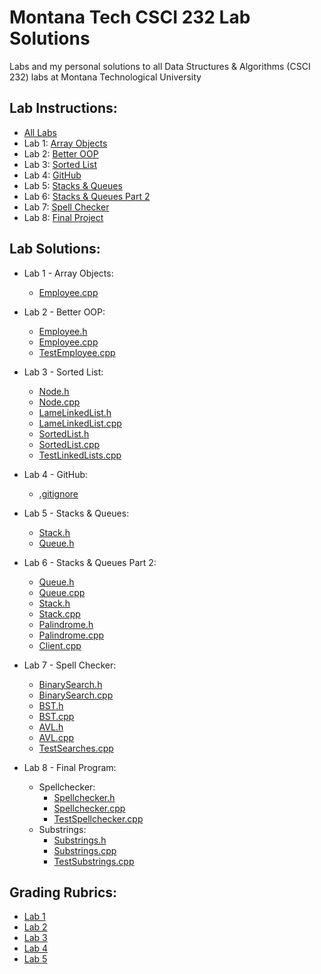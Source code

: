 # Montana Tech CSCI 232 Lab Solutions
Labs and my personal solutions to all Data Structures & Algorithms (CSCI 232) labs at Montana Technological University

## Lab Instructions:
- [All Labs](LabInstructions)
- Lab 1: [Array Objects](LabInstructions/CSCI232_ProgAssign1.pdf)
- Lab 2: [Better OOP](LabInstructions/CSCI232_ProgAssign2.pdf)
- Lab 3: [Sorted List](LabInstructions/CSCI232_ProgAssign3.pdf)
- Lab 4: [GitHub](https://github.com/WillAugustine/MontanaTech-CSCI232)
- Lab 5: [Stacks & Queues](LabInstructions/CSCI232_ProgAssign5.pdf)
- Lab 6: [Stacks & Queues Part 2](LabInstructions/CSCI232_ProgAssign6.pdf)
- Lab 7: [Spell Checker](LabInstructions/CSCI232_ProgAssign7.pdf)
- Lab 8: [Final Project](LabInstructions/Final_Program.pdf)

## Lab Solutions:
- Lab 1 - Array Objects:
  - [Employee.cpp](01-ArrayObjects1/Employee.cpp)

- Lab 2 - Better OOP:
  - [Employee.h](02-BetterOOP/Employee.h)
  - [Employee.cpp](02-BetterOOP/Employee.cpp)
  - [TestEmployee.cpp](02-BetterOOP/TestEmployee.cpp)

- Lab 3 - Sorted List:
  - [Node.h](03-SortedList/Node.h)
  - [Node.cpp](03-SortedList/Node.cpp)
  - [LameLinkedList.h](03-SortedList/LameLinkedList.h)
  - [LameLinkedList.cpp](03-SortedList/LameLinkedList.cpp)
  - [SortedList.h](03-SortedList/SortedList.h)
  - [SortedList.cpp](03-SortedList/SortedList.cpp)
  - [TestLinkedLists.cpp](03-SortedList/TestLinkedLists.cpp)

- Lab 4 - GitHub:
  - [.gitignore](04-GitHub/.gitignore)
 
- Lab 5 - Stacks & Queues:
  - [Stack.h](05-StackQueue/Stack.h)
  - [Queue.h](05-StackQueue/Queue.h)
 
- Lab 6 - Stacks & Queues Part 2:
  - [Queue.h](06-StackAndQueueProblems/Queue.h)
  - [Queue.cpp](06-StackAndQueueProblems/Queue.cpp)
  - [Stack.h](06-StackAndQueueProblems/Stack.h)
  - [Stack.cpp](06-StackAndQueueProblems/Stack.cpp)
  - [Palindrome.h](06-StackAndQueueProblems/Palindrome.h)
  - [Palindrome.cpp](06-StackAndQueueProblems/Palindrome.cpp)
  - [Client.cpp](06-StackAndQueueProblems/Client.cpp)

- Lab 7 - Spell Checker:
  - [BinarySearch.h](07-SpellChecker/BinarySearch.h)
  - [BinarySearch.cpp](07-SpellChecker/BinarySearch.cpp)
  - [BST.h](07-SpellChecker/BST.h)
  - [BST.cpp](07-SpellChecker/BST.cpp)
  - [AVL.h](07-SpellChecker/AVL.h)
  - [AVL.cpp](07-SpellChecker/AVL.cpp)
  - [TestSearches.cpp](07-SpellChecker/TestSearches.cpp)
 
- Lab 8 - Final Program:
  - Spellchecker:
    - [Spellchecker.h](08-FinalProjects/Spellchecker/Spellchecker.h)
    - [Spellchecker.cpp](08-FinalProjects/Spellchecker/Spellchecker.cpp)
    - [TestSpellchecker.cpp](08-FinalProjects/Spellchecker/TestSpellchecker.cpp)
  - Substrings:
    - [Substrings.h](08-FinalProjects/Substrings/Substrings.h)
    - [Substrings.cpp](08-FinalProjects/Substrings/Substrings.cpp)
    - [TestSubstrings.cpp](08-FinalProjects/Substrings/TestSubstrings.cpp)

## Grading Rubrics:
- [Lab 1](Grading/Lab1-Grader.xlsm)
- [Lab 2](Grading/Lab2-Grader.xlsm)
- [Lab 3](Grading/Lab3-Grader.xlsm)
- [Lab 4](Grading/Lab4-Grader.xlsm)
- [Lab 5](Grading/Lab5-Grader.xlsm)
